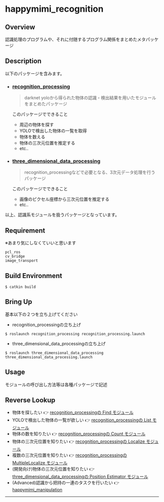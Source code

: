 # happymimi_recognition
## Overview
認識処理のプログラムや、それに付随するプログラム関係をまとめたメタパッケージ

## Description
以下のパッケージを含みます。
- ### [recognition_processing](./recognition_processing)
    > darknet yoloから得られた物体の認識・検出結果を用いたモジュールをまとめたパッケージ  

    このパッケージでできること
    - 周辺の物体を探す
    - YOLOで検出した物体の一覧を取得
    - 物体を数える
    - 物体の三次元位置を推定する
    - etc..

- ### [three_dimensional_data_processing](./three_dimensional_data_processing)
    > recognition_processingなどで必要となる、3次元データ処理を行うパッケージ  
    
    このパッケージでできること
    - 画像のピクセル座標から三次元位置を推定する
    - etc..
    
以上、認識系モジュールを扱うパッケージとなっています。  

## Requirement
※あまり気にしなくていいと思います
```
pcl_ros
cv_bridge
image_transport
```

## Build Environment
```
$ catkin build
```

## Bring Up
基本以下の２つを立ち上げてください  
- recognition_processingの立ち上げ
```
$ roslaunch recognition_processing recognition_processing.launch
```
- three_dimensional_data_processingの立ち上げ
```
$ roslaunch three_dimensional_data_processing three_dimensional_data_processing.launch
```

## Usage
モジュールの呼び出し方法等は各種パッケージで記述

## Reverse Lookup
- 物体を探したい 👉 [recognition_processingの Find モジュール](https://github.com/KIT-Happy-Robot/happymimi_recognition/tree/master/recognition_processing#find)
- YOLOで検出した物体の一覧が欲しい 👉 [recognition_processingの List モジュール](https://github.com/KIT-Happy-Robot/happymimi_recognition/tree/master/recognition_processing#list)
- 物体の数を知りたい 👉 [recognition_processingの Count モジュール](https://github.com/KIT-Happy-Robot/happymimi_recognition/tree/master/recognition_processing#count)
- 物体の三次元位置を知りたい 👉 [recognition_processingの Localize モジュール](https://github.com/KIT-Happy-Robot/happymimi_recognition/tree/master/recognition_processing#localize)
- 複数の三次元位置を知りたい 👉 [recognition_processingの MultipleLocalize モジュール](https://github.com/KIT-Happy-Robot/happymimi_recognition/tree/master/recognition_processing#MultipleLocalize)
- (開発向け)物体の三次元位置を知りたい 👉 [three_dimensional_data_processingの Position Estimator モジュール]()
- (Advanced)認識から把持の一連のタスクを行いたい 👉 [happymimi_manipulation](https://github.com/KIT-Happy-Robot/happymimi_manipulation)

---
